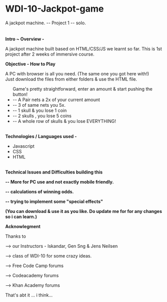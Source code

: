 
# WDI-10-Jackpot-game
A jackpot machine.  -- Project 1  -- solo.
<br>
<br>
<br>
<b>Intro ~ Overview - </b>

A jackpot machine built based on HTML/CSS/JS we learnt so far. 
This is 1st project after 2 weeks of immersive course.

<b>Objective - How to Play</b>

A PC with browser is all you need. (The same one you got here with!)  
Just download the files from either folders & use the HTML file.
<ul>  
Game's pretty straightforward, enter an amount & start pushing the button!
<li>-- A Pair nets a 2x of your current amount</li>
<li>-- 3 of same nets you 5x.</li>
<li>-- 1 skull & you lose 1 coin</li>
<li>-- 2 skulls , you lose 5 coins</li>
<li>-- A whole row of skulls & you lose EVERYTHING!</li>
</ul> 
<br>
<b>
Technologies / Languages used -
</b>
<ul>
<li>Javascript</li>
<li>CSS</li>
<li>HTML</li>
</ul>
<br>
<b>
Technical Issues and Difficulties building this

 -- More for PC use and not exactly mobile friendly.
 
 -- calculations of winning odds.
 
 -- trying to implement some "special effects"
 
 
(You can download & use it as you like.  Do update me for for any changes so i can learn.)


Acknowlegment </b>

Thanks to

--> our Instructors - Iskandar, Gen Sng & Jens Neilsen

--> class of WDI-10 for some crazy ideas.

--> Free Code Camp forums

--> Codeacademy forums

--> Khan Academy forums

That's abt it ... i think...



